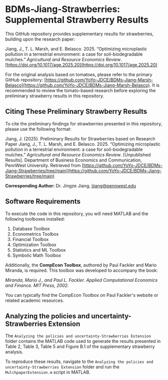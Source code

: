 # BDMs-Jiang-Strawberries: Supplemental Strawberry Results

This GitHub repository provides supplementary results for strawberries, building upon the research paper:

Jiang, J., T. L. Marsh, and E. Belasco. 2025. “Optimizing microplastic pollution in a terrestrial environment: a case for soil-biodegradable mulches.” *Agricultural and Resource Economics Review*. [https://doi.org/10.1017/age.2025.20](https://doi.org/10.1017/age.2025.20)

For the original analysis based on tomatoes, please refer to the primary GitHub repository: [https://github.com/YoYo-JDCE/BDMs-Jiang-Marsh-Belasco](https://github.com/YoYo-JDCE/BDMs-Jiang-Marsh-Belasco). It is recommended to review the tomato-based research before exploring the preliminary strawberry results in this repository.

## Citing These Preliminary Strawberry Results

To cite the preliminary findings for strawberries presented in this repository, please use the following format:

Jiang, J. (2025). Preliminary Results for Strawberries based on Research Paper Jiang, J., T. L. Marsh, and E. Belasco. 2025. “Optimizing microplastic pollution in a terrestrial environment: a case for soil-biodegradable mulches.” *Agricultural and Resource Economics Review*. [Unpublished Results]. Department of Business Economics and Communication, PennWest University. Retrieved from [https://github.com/YoYo-JDCE/BDMs-Jiang-Strawberries/tree/main](https://github.com/YoYo-JDCE/BDMs-Jiang-Strawberries/tree/main)

**Corresponding Author:** Dr. Jingze Jiang, jjiang@pennwest.edu

## Software Requirements

To execute the code in this repository, you will need MATLAB and the following toolboxes installed:

1.  Database Toolbox
2.  Econometrics Toolbox
3.  Financial Toolbox
4.  Optimization Toolbox
5.  Statistics and ML Toolbox
6.  Symbolic Math Toolbox

Additionally, the **CompEcon Toolbox**, authored by Paul Fackler and Mario Miranda, is required. This toolbox was developed to accompany the book:

*Miranda, Mario J., and Paul L. Fackler. Applied Computational Economics and Finance. MIT Press, 2002.*

You can typically find the CompEcon Toolbox on Paul Fackler's website or related academic resources.


## Analyzing the policies and uncertainty-Strawberries Extension

The `Analyzing the policies and uncertainty-Strawberries Extension` folder contains the MATLAB code used to generate the results presented in Table 2, Table 3, Table 5 and Figure B.1 of the supplementary strawberry analysis.

To reproduce these results, navigate to the `Analyzing the policies and uncertainty-Strawberries Extension` folder and run the `MulchpaperExtension.m` script in MATLAB.

